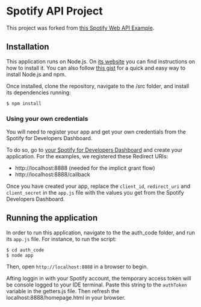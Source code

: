 # Spotify API Project

This project was forked from [this Spotify Web API Example](https://github.com/spotify/web-api-examples).

## Installation

This application runs on Node.js. On [its website](http://www.nodejs.org/download/) you can find instructions on how to install it. You can also follow [this gist](https://gist.github.com/isaacs/579814) for a quick and easy way to install Node.js and npm.

Once installed, clone the repository, navigate to the /src folder, and install its dependencies running:

    $ npm install

### Using your own credentials
You will need to register your app and get your own credentials from the Spotify for Developers Dashboard.

To do so, go to [your Spotify for Developers Dashboard](https://beta.developer.spotify.com/dashboard) and create your application. For the examples, we registered these Redirect URIs:

* http://localhost:8888 (needed for the implicit grant flow)
* http://localhost:8888/callback

Once you have created your app, replace the `client_id`, `redirect_uri` and `client_secret` in the `app.js` file with the values you get from the Spotify Developers Dashboard.

## Running the application
In order to run this application, navigate to the the auth_code folder, and run its `app.js` file. For instance, to run the script:

    $ cd auth_code
    $ node app

Then, open `http://localhost:8888` in a browser to begin.

Afting loggin in with your Spotify account, the temporary access token will be console logged to your IDE terminal. Paste this string to the `authToken` variable in the getters.js file. Then refresh the localhost:8888/homepage.html in your browser.
